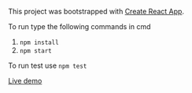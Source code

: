 This project was bootstrapped with [Create React App](https://github.com/facebookincubator/create-react-app).

To run type the following commands in cmd
1. `npm install`
2. `npm start`

To run test use `npm test`


[Live demo](https://build-roryagzyym.now.sh)